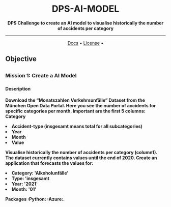 <div align="center">
  <h1 align="center">DPS-AI-MODEL</h1>

**DPS Challenge to create an AI model to visualise historically the number of accidents per category**

______________________________________________________________________

<p align="center">
  <a href="#">Docs</a> •
  <a href="#license">License</a> •
</p>
</div>
  <div>
<h2>Objective<h2>
<h3> Mission 1: Create a AI Model<h3>
<h4>Description<h4>
 <p>
Download the “Monatszahlen Verkehrsunfälle” Dataset from the München Open Data Portal. Here you see the number of accidents for specific categories per month. Important are the first 5 columns:
Category
   <li>Accident-type (insgesamt means total for all subcategories)</li>
   <li> Year</li>
   <li> Month</li>
  <li> Value</li>
  </p>

 <p> 
 Visualise historically the number of accidents per category (column1). The dataset currently contains values until the end of 2020. Create an application that forecasts the values for:
  <li>Category: 'Alkoholunfälle'</li>
  <li>Type: 'insgesamt</li>
  <li>Year: '2021'</li>
  <li>Month: '01'</li>
</p>
Packages :Python: :Azure:.
  </div>
